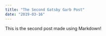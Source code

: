 ```yaml
---
title: "The Second Gatsby Garb Post"
date: "2019-03-16"
---
```

This is the second post made using Markdown!
